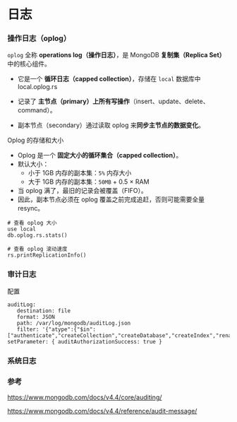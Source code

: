 # 日志

### 操作日志（oplog）

`oplog` 全称 **operations log（操作日志）**，是 MongoDB **复制集（Replica Set）** 中的核心组件。

- 它是一个 **循环日志（capped collection）**，存储在 `local` 数据库中 local.oplog.rs

- 记录了 **主节点（primary）上所有写操作**（insert、update、delete、command）。
- 副本节点（secondary）通过读取 oplog 来**同步主节点的数据变化**。

Oplog 的存储和大小

- Oplog 是一个 **固定大小的循环集合（capped collection）**。
- 默认大小：
  - 小于 1GB 内存的副本集：`5%` 内存大小
  - 大于 1GB 内存的副本集：`50MB` + 0.5 × RAM
- 当 oplog 满了，最旧的记录会被覆盖（FIFO）。
- 因此，副本节点必须在 oplog 覆盖之前完成追赶，否则可能需要全量 resync。



```
# 查看 oplog 大小
use local
db.oplog.rs.stats()

# 查看 oplog 滚动速度
rs.printReplicationInfo()
```



### 审计日志

配置

```
auditLog:
   destination: file
   format: JSON
   path: /var/log/mongodb/auditLog.json
   filter: '{"atype":{"$in":["authenticate","createCollection","createDatabase","createIndex","renameCollection","dropCollection","dropDatabase","dropIndex","createUser","dropUser","updateUser","grantRolesToUser","revokeRolesFromUser","shutdown"]}}'
setParameter: { auditAuthorizationSuccess: true }
```



### 系统日志





### 参考

https://www.mongodb.com/docs/v4.4/core/auditing/

https://www.mongodb.com/docs/v4.4/reference/audit-message/

